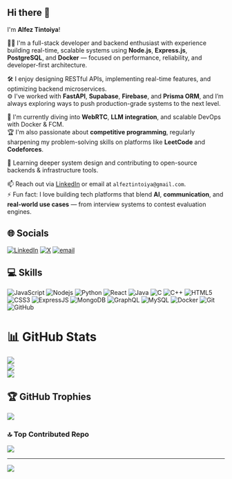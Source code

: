 ## Hi there 👋  
I'm **Alfez Tintoiya**!

🧑‍💻 I'm a full-stack developer and backend enthusiast with experience building real-time, scalable systems using **Node.js**, **Express.js**, **PostgreSQL**, and **Docker** — focused on performance, reliability, and developer-first architecture.

🛠️ I enjoy designing RESTful APIs, implementing real-time features, and optimizing backend microservices.  
⚙️ I've worked with **FastAPI**, **Supabase**, **Firebase**, and **Prisma ORM**, and I’m always exploring ways to push production-grade systems to the next level.

🎯 I'm currently diving into **WebRTC**, **LLM integration**, and scalable DevOps with Docker & FCM.  
🏆 I'm also passionate about **competitive programming**, regularly sharpening my problem-solving skills on platforms like **LeetCode** and **Codeforces**.

🌱 Learning deeper system design and contributing to open-source backends & infrastructure tools.  

📫 Reach out via [LinkedIn](https://www.linkedin.com/in/alfeztintoiya) or email at `alfeztintoiya@gmail.com`.  
⚡ Fun fact: I love building tech platforms that blend **AI**, **communication**, and **real-world use cases** — from interview systems to contest evaluation engines.


## 🌐 Socials
[![LinkedIn](https://img.shields.io/badge/LinkedIn-%230077B5.svg?logo=linkedin&logoColor=white)](https://linkedin.com/in/alfez-tintoiya) [![X](https://img.shields.io/badge/X-black.svg?logo=X&logoColor=white)](https://x.com/TintoiyaAlfez) [![email](https://img.shields.io/badge/Email-D14836?logo=gmail&logoColor=white)](mailto:alfez.tintoiya25@gmail.com) 

## 💻 Skills
![JavaScript](https://img.shields.io/badge/-JavaScript-black?style=for-the-badge&logo=javascript)
![Nodejs](https://img.shields.io/badge/-Nodejs-black?style=for-the-badge&logo=Node.js)
![Python](https://img.shields.io/badge/-Python-black?style=for-the-badge&logo=Python)
![React](https://img.shields.io/badge/-React-black?style=for-the-badge&logo=react)
![Java](https://img.shields.io/badge/-java-E34A86?style=for-the-badge&logo=java)
![C](https://img.shields.io/badge/C-00599C?style=for-the-badge&logo=c&logoColor=white)
![C++](https://img.shields.io/badge/-C++-00599C?style=for-the-badge&logo=c)
![HTML5](https://img.shields.io/badge/-HTML5-E34F26?style=for-the-badge&logo=html5&logoColor=white)
![CSS3](https://img.shields.io/badge/-CSS3-1572B6?style=for-the-badge&logo=css3)
![ExpressJS](https://img.shields.io/badge/Express.js-404D59?style=for-the-badge)
![MongoDB](https://img.shields.io/badge/-MongoDB-black?style=for-the-badge&logo=mongodb)
![GraphQL](https://img.shields.io/badge/-GraphQL-E10098?style=for-the-badge&logo=graphql)
![MySQL](https://img.shields.io/badge/-MySQL-black?style=for-the-badge&logo=mysql)
![Docker](https://img.shields.io/badge/-Docker-black?style=for-the-badge&logo=docker)
![Git](https://img.shields.io/badge/-Git-black?style=for-the-badge&logo=git)
![GitHub](https://img.shields.io/badge/-GitHub-181717?style=for-the-badge&logo=github)


# 📊 GitHub Stats
![](https://github-readme-stats.vercel.app/api?username=alfeztintoiya&theme=default&hide_border=false&include_all_commits=true&count_private=true)<br/>
![](https://nirzak-streak-stats.vercel.app/?user=alfeztintoiya&theme=default&hide_border=false)<br/>
![](https://github-readme-stats.vercel.app/api/top-langs/?username=alfeztintoiya&theme=default&hide_border=false&include_all_commits=true&count_private=true&layout=compact)

## 🏆 GitHub Trophies
![](https://github-profile-trophy.vercel.app/?username=alfeztintoiya&theme=default_repocard&no-frame=false&no-bg=false&margin-w=4)

### 🔝 Top Contributed Repo
![](https://github-contributor-stats.vercel.app/api?username=alfeztintoiya&limit=5&theme=default&combine_all_yearly_contributions=true)

---
[![](https://visitcount.itsvg.in/api?id=alfeztintoiya&icon=0&color=0)](https://visitcount.itsvg.in)

<!-- Proudly created with GPRM ( https://gprm.itsvg.in ) -->
